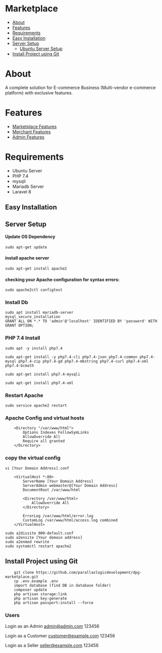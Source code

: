 # Marketplace

- [About](#about-dpg-marketplace)
- [Features](#features)
- [Requirements](#requirements)
- [Easy Installation](#easy-installation)
- [Server Setup](#server-setup)
    - [Ubuntu Server Setup](#update-os-dependency)
- [Install Project using Git](#install-project-using-git)

# About
A complete solution for E-commerce Business (Multi-vendor e-commerce platform) with exclusive features.


# Features
- [Marketplace Features](docs/marketplace-features.md)
- [Merchant Features](docs/merchant-features.md)
- [Admin Features](docs/admin-features.md)


# Requirements
- Ubuntu Server
- PHP 7.4
- mysqli
- Mariadb Server
- Laravel 8

## Easy Installation

## Server Setup

#### Update OS Dependency
```shell
sudo apt-get update
```

#### install apache server
```shell
sudo apt-get install apache2
```

#### checking your Apache configuration for syntax errors:
```shell
sudo apache2ctl configtest
```

### Install Db
```shell
sudo apt install mariadb-server
mysql_secure_installation
GRANT ALL ON *.* TO 'admin'@'localhost' IDENTIFIED BY 'password' WITH GRANT OPTION;
```

### PHP 7.4 Install
```shell
sudo apt -y install php7.4

sudo apt-get install -y php7.4-cli php7.4-json php7.4-common php7.4-mysql php7.4-zip php7.4-gd php7.4-mbstring php7.4-curl php7.4-xml php7.4-bcmath

sudo apt-get install php7.4-mysqli

sudo apt-get install php7.4-xml
```

### Restart Apache
```shell
sudo service apache2 restart
```

### Apache Config and  virtual hosts
```shell
    <Directory "/var/www/html">
        Options Indexes FollowSymLinks
        AllowOverride All
        Require all granted
    </Directory>
```

### copy the virtual config
```shell
vi [Your Domain Address].conf
```

```shell
    <VirtualHost *:80>
        ServerName [Your Domain Address]
        ServerAdmin webmaster@[Your Domain Address]
        DocumentRoot /var/www/html

        <Directory /var/www/html>
            AllowOverride All
        </Directory>

        ErrorLog /var/www/html/error.log
        CustomLog /var/www/html/access.log combined
    </VirtualHost>
```

```shell
sudo a2dissite 000-default.conf
sudo a2ensite [Your domain address]
sudo a2enmod rewrite
sudo systemctl restart apache2
```


## Install Project using Git

```shell
    git clone https://github.com/parallaxlogicdevelopment/dpg-marketplace.git
    cp .env.example .env
    import database (find DB in database folder)
    composer update
    php artisan storage:link
    php artisan key:generate
    php artisan passport:install --force
```

### Users

Login as an Admin
admin@admin.com
123456

Login as a Customer
customer@example.com
123456

Login as a Seller
seller@example.com
123456
